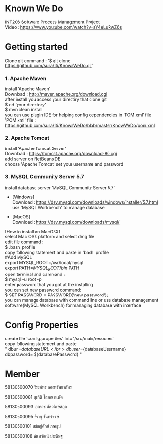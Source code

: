 # Known We Do

INT206 Software Process Management Project  </br>
Video : https://www.youtube.com/watch?v=sY4eLuRwZ6s

# Getting started
Clone git command : '$ git clone https://github.com/surakiti/KnownWeDo.git'

### 1. Apache Maven 
install 'Apache Maven'</br>
Download : http://maven.apache.org/download.cgi</br>
after install you access your directiry that clone git </br>
$ cd 'your directory'</br>
$ mvn clean install</br>
you can use plugin IDE for helping config dependencies in 'POM.xml' file </br>
'POM.xml' file : https://github.com/surakiti/KnownWeDo/blob/master/KnowWeDo/pom.xml


### 2. Apache Tomcat  
install 'Apache Tomcat Server' </br>
Download : https://tomcat.apache.org/download-80.cgi   </br>
add server on NetBeansIDE </br>
choose 'Apache Tomcat' set your username and password   



### 3. MySQL Community Server 5.7 	
install database server 'MySQL Community Server 5.7'

* [Windows]  
Download : https://dev.mysql.com/downloads/windows/installer/5.7.html  
use 'MySQL Workbench' to manage database

* [MacOS]  
Download : https://dev.mysql.com/downloads/mysql/ </br>

[How to install on MacOSX]</br>
select Mac OSX platform and select dmg file</br>
edit file command : </br>
$ .bash_profile</br>
copy following statement and paste in 'bash_profile'</br>
#Add MySQL</br>
export MYSQL_ROOT=/usr/local/mysql </br>
export PATH=$MYSQL_ROOT/bin:$PATH</br>
open terminal and cammand :</br>
$ mysql -u root -p</br>
enter password that you got at the installing</br>
you can set new password command:</br>
$ SET PASSWORD = PASSWORD('new password');</br>
you can manage database with command line or use database management software(MySQL Workbench) for managing database with interface

# Config Properties
create file 'config.properties' into '/src/main/resoures'</br>
copy following statement and paste</br>
" dburl=${databaseURL}</br>
dbuser=${databaseUsername}</br>
dbpassword= ${databasePassword} "

# Member

58130500070 วีระภัทร ลออทรัพยาภัทร

58130500081 สุรกิติ โสภณธนพัต

58130500093 เอกราช อัศวรักษ์สกุล

58130500095 จิรายุ จันทร์พงษ์

58130500101 สมัชญ์ศักย์ ภาคธูป

58130500108 ฉันทวัฒน์ ประดิษฐ
